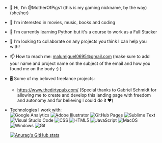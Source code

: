 - 👋 Hi, I’m @MotherOfPigs1 (this is my gaming nickname, by the way) (she/her)
- 👀 I’m interested in movies, music, books and coding
- 🌱 I’m currently learning Python but it's a course to work as a Full Stacker
- 💞️ I’m looking to collaborate on any projects you think I can help you with!
- 📫 How to reach me: malumiguel0695@gmail.com (make sure to add your name and project name on the subject of the email and how you found me on the body :) )

- 🖥️ Some of my beloved freelance projects:
  - https://www.thedirtypub.com/ (Special thanks to Gabriel Schmidt for allowing me to create and develop this landing page with freedom and autonomy and for believing I     could do it ♥️)
  
 - Technologies I work with:<br>
   ![Google Analytics](https://img.shields.io/badge/Google%20Analytics-E37400?style=for-the-badge&logo=google%20analytics&logoColor=white)
   ![Adobe Illustrator](https://img.shields.io/badge/Adobe%20Illustrator-FF9A00?style=for-the-badge&logo=adobe%20illustrator&logoColor=white)
   ![GitHub Pages](https://img.shields.io/badge/GitHub%20Pages-222222?style=for-the-badge&logo=GitHub%20Pages&logoColor=white)
   ![Sublime Text](https://img.shields.io/badge/sublime_text-%23575757.svg?&style=for-the-badge&logo=sublime-text&logoColor=important)
   ![Visual Studio Code](https://img.shields.io/badge/Visual_Studio_Code-0078D4?style=for-the-badge&logo=visual%20studio%20code&logoColor=white)
   ![CSS](https://img.shields.io/badge/CSS3-1572B6?style=for-the-badge&logo=css3&logoColor=white)
   ![HTML5](https://img.shields.io/badge/HTML5-E34F26?style=for-the-badge&logo=html5&logoColor=white)
   ![JavaScript](https://img.shields.io/badge/JavaScript-323330?style=for-the-badge&logo=javascript&logoColor=F7DF1E)
   ![MacOS](https://img.shields.io/badge/mac%20os-000000?style=for-the-badge&logo=apple&logoColor=white)
   ![Windows](https://img.shields.io/badge/Windows-0078D6?style=for-the-badge&logo=windows&logoColor=white)
   ![Git](https://img.shields.io/badge/GIT-E44C30?style=for-the-badge&logo=git&logoColor=white)
   
   [![Anurag's GitHub stats](https://github-readme-stats.vercel.app/api?username=MotherOfPigs1)](https://github.com/anuraghazra/github-readme-stats)

<!---
MotherOfPigs1/MotherOfPigs1 is a ✨ special ✨ repository because its `README.md` (this file) appears on your GitHub profile.
You can click the Preview link to take a look at your changes.
--->
